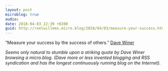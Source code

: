 ```yaml
---
layout: post
microblog: true
audio: 
date: 2018-04-03 22:39 +0200
guid: http://roelwillems.micro.blog/2018/04/03/measure-your-success.html
---
```

“Measure your success by the success of others.” [Dave Winer](http://scripting.com/2018/01/09/215812.html#a220039)

_Seems only natural to stumble upon a striking quote by Dave Winer browsing a micro.blog. (Dave more or less invented blogging and RSS syndication and has the longest continuously running blog on the Internet)._
